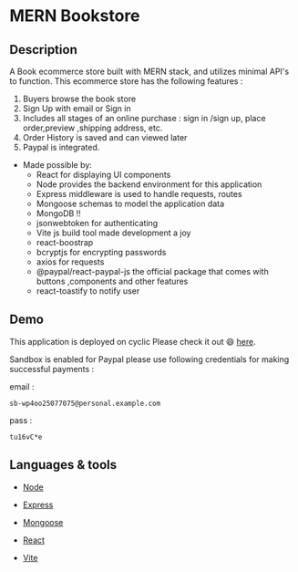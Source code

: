 # MERN Bookstore

## Description

A Book ecommerce store built with MERN stack, and utilizes minimal API's to function. This ecommerce store has the following features :

1. Buyers browse the book store
2. Sign Up with email or Sign in
3. Includes all stages of an online purchase : sign in /sign up, place order,preview ,shipping address, etc.
4. Order History is saved and can viewed later
5. Paypal is integrated.


* Made possible by:
  * React for displaying UI components
  * Node provides the backend environment for this application
  * Express middleware is used to handle requests, routes
  * Mongoose schemas to model the application data
  * MongoDB !!
  * jsonwebtoken for authenticating
  * Vite js build tool made development a joy
  * react-boostrap
  * bcryptjs for encrypting passwords
  * axios for requests
  * @paypal/react-paypal-js the official package that comes with buttons ,components and other features
  * react-toastify to notify user


## Demo

This application is deployed on cyclic Please check it out :smile: [here](https://fair-pear-betta-cuff.cyclic.app/).

Sandbox is enabled for Paypal please use following credentials for making successful payments :

email :

`
sb-wp4oo25077075@personal.example.com
`

pass :

`
tu16vC*e
`


## Languages & tools

- [Node](https://nodejs.org/en/)

- [Express](https://expressjs.com/)

- [Mongoose](https://mongoosejs.com/)

- [React](https://reactjs.org/)

- [Vite](https://vitejs.dev/)


